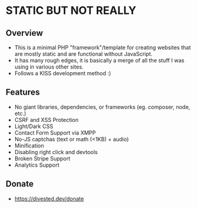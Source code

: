 STATIC BUT NOT REALLY
=====================

Overview
--------
- This is a minimal PHP "framework"/template for creating websites that are mostly static and are functional without JavaScript.
- It has many rough edges, it is basically a merge of all the stuff I was using in various other sites.
- Follows a KISS development method :)

Features
--------
- No giant libraries, dependencies, or frameworks (eg. composer, node, etc.)
- CSRF and XSS Protection
- Light/Dark CSS
- Contact Form Support via XMPP
- No-JS captchas (text or math (<1KB) + audio)
- Minification
- Disabling right click and devtools
- Broken Stripe Support
- Analytics Support

Donate
-------
- https://divested.dev/donate
